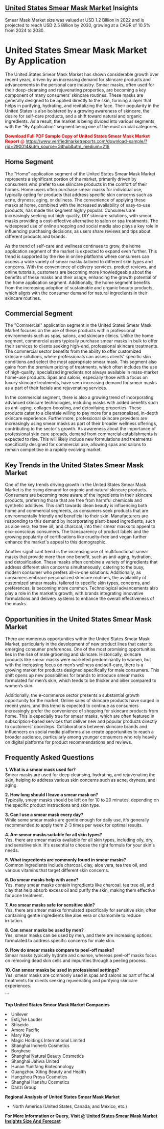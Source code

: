 <h2><a href="https://www.verifiedmarketreports.com/download-sample/?rid=290014&amp;utm_source=Github&amp;utm_medium=219" target="_blank">United States Smear Mask Market</a> Insights</h2><p>Smear Mask Market size was valued at USD 1.2 Billion in 2022 and is projected to reach USD 2.5 Billion by 2030, growing at a CAGR of 10.5% from 2024 to 2030.</p><p> <h1>United States Smear Mask Market By Application</h1> <p>The United States Smear Mask Market has shown considerable growth over recent years, driven by an increasing demand for skincare products and advancements in the personal care industry. Smear masks, often used for their deep-cleansing and rejuvenating properties, are becoming a key component of many consumers’ skincare routines. These masks are generally designed to be applied directly to the skin, forming a layer that helps in purifying, hydrating, and revitalizing the face. Their popularity in the United States is also bolstered by a growing awareness of skincare, the desire for self-care products, and a shift toward natural and organic ingredients. As a result, the market is being divided into various segments, with the "By Application" segment being one of the most crucial categories. <p><span class=""><span style="color: #ff0000;"><strong>Download Full PDF Sample Copy of United States Smear Mask Market Report</strong> @ </span><a href="https://www.verifiedmarketreports.com/download-sample/?rid=290014&amp;utm_source=Github&amp;utm_medium=219" target="_blank">https://www.verifiedmarketreports.com/download-sample/?rid=290014&amp;utm_source=Github&amp;utm_medium=219</a></span></p> <h2>Home Segment</h2> <p>The "Home" application segment of the United States Smear Mask Market represents a significant portion of the market, primarily driven by consumers who prefer to use skincare products in the comfort of their homes. Home users often purchase smear masks for individual use, typically opting for products that address specific skin concerns such as acne, dryness, aging, or dullness. The convenience of applying these masks at home, combined with the increased availability of easy-to-use products, has made this segment highly popular. Consumers are increasingly seeking out high-quality, DIY skincare solutions, with smear masks providing a cost-effective alternative to salon or spa treatments. The widespread use of online shopping and social media also plays a key role in influencing purchasing decisions, as users share reviews and tips about different products and brands. <p>As the trend of self-care and wellness continues to grow, the home application segment of the market is expected to expand even further. This trend is supported by the rise in online platforms where consumers can access a wide variety of smear masks tailored to different skin types and concerns. With the convenience of delivery services, product reviews, and online tutorials, customers are becoming more knowledgeable about the benefits of these masks and their usage, enhancing the growth potential of the home application segment. Additionally, the home segment benefits from the increasing adoption of sustainable and organic beauty products, which aligns with the consumer demand for natural ingredients in their skincare routines.</p> <h2>Commercial Segment</h2> <p>The "Commercial" application segment in the United States Smear Mask Market focuses on the use of these products within professional environments such as spas, salons, and skincare clinics. Unlike the home segment, commercial users typically purchase smear masks in bulk to offer their services to clients seeking high-end, professional skincare treatments. The commercial sector benefits from the ability to offer customized skincare solutions, where professionals can assess clients' specific skin conditions and select the most appropriate smear mask. This segment also gains from the premium pricing of treatments, which often includes the use of high-quality, specialized ingredients not always available in mass-market home-use products. Spas and salons, especially those with a focus on luxury skincare treatments, have seen increasing demand for smear masks as a part of their facials and rejuvenating services. <p>In the commercial segment, there is also a growing trend of incorporating advanced skincare technologies, including masks with added benefits such as anti-aging, collagen-boosting, and detoxifying properties. These products cater to a clientele willing to pay more for a personalized, in-depth skincare experience. Furthermore, professional skincare providers are increasingly using smear masks as part of their broader wellness offerings, contributing to the sector's growth. As awareness about the importance of professional skin care spreads, demand from commercial establishments is expected to rise. This will likely include new formulations and treatments specifically designed for commercial use, allowing spas and salons to remain competitive in a rapidly evolving market.</p> <h2>Key Trends in the United States Smear Mask Market</h2> <p>One of the key trends driving growth in the United States Smear Mask Market is the rising demand for organic and natural skincare products. Consumers are becoming more aware of the ingredients in their skincare products, preferring those that are free from harmful chemicals and synthetic additives. This shift towards clean beauty is influencing both home and commercial segments, as consumers seek products that are environmentally friendly and beneficial to their skin. Manufacturers are responding to this demand by incorporating plant-based ingredients, such as aloe vera, tea tree oil, and charcoal, into their smear masks to appeal to eco-conscious consumers. The transparency of product labels and the growing popularity of certifications like cruelty-free and vegan further enhance the market's appeal to this demographic. <p>Another significant trend is the increasing use of multifunctional smear masks that provide more than one benefit, such as anti-aging, hydration, and detoxification. These masks often combine a variety of ingredients that address different skin concerns simultaneously, catering to the busy, modern consumer who prefers all-in-one solutions. Additionally, as consumers embrace personalized skincare routines, the availability of customized smear masks, tailored to specific skin types, concerns, and preferences, is becoming more common. Technological advancements also play a role in the market's growth, with brands integrating innovative formulations and delivery systems to enhance the overall effectiveness of the masks.</p> <h2>Opportunities in the United States Smear Mask Market</h2> <p>There are numerous opportunities within the United States Smear Mask Market, particularly in the development of new product lines that cater to emerging consumer preferences. One of the most promising opportunities lies in the rise of male grooming and skincare. Historically, skincare products like smear masks were marketed predominantly to women, but with the increasing focus on men’s wellness and self-care, there is a growing market for products designed specifically for male consumers. This shift opens up new possibilities for brands to introduce smear masks formulated for men’s skin, which tends to be thicker and oilier compared to women’s skin.</p> <p>Additionally, the e-commerce sector presents a substantial growth opportunity for the market. Online sales of skincare products have surged in recent years, and this trend is expected to continue as consumers increasingly prefer the convenience of shopping for skincare products from home. This is especially true for smear masks, which are often featured in subscription-based services that deliver new and popular products directly to customers’ doorsteps. Collaborations between skincare brands and influencers on social media platforms also create opportunities to reach a broader audience, particularly among younger consumers who rely heavily on digital platforms for product recommendations and reviews.</p> <h2>Frequently Asked Questions</h2> <p><strong>1. What is a smear mask used for?</strong><br>Smear masks are used for deep cleansing, hydrating, and rejuvenating the skin, helping to address various skin concerns such as acne, dryness, and aging.</p> <p><strong>2. How long should I leave a smear mask on?</strong><br>Typically, smear masks should be left on for 10 to 20 minutes, depending on the specific product instructions and skin type.</p> <p><strong>3. Can I use a smear mask every day?</strong><br>While some smear masks are gentle enough for daily use, it's generally recommended to apply them 2-3 times per week for optimal results.</p> <p><strong>4. Are smear masks suitable for all skin types?</strong><br>Yes, there are smear masks available for all skin types, including oily, dry, and sensitive skin. It's essential to choose the right formula for your skin's needs.</p> <p><strong>5. What ingredients are commonly found in smear masks?</strong><br>Common ingredients include charcoal, clay, aloe vera, tea tree oil, and various vitamins that target different skin concerns.</p> <p><strong>6. Do smear masks help with acne?</strong><br>Yes, many smear masks contain ingredients like charcoal, tea tree oil, and clay that help absorb excess oil and purify the skin, making them effective for acne treatment.</p> <p><strong>7. Are smear masks safe for sensitive skin?</strong><br>Yes, there are smear masks formulated specifically for sensitive skin, often containing gentle ingredients like aloe vera or chamomile to reduce irritation.</p> <p><strong>8. Can smear masks be used by men?</strong><br>Yes, smear masks can be used by men, and there are increasing options formulated to address specific concerns for male skin.</p> <p><strong>9. How do smear masks compare to peel-off masks?</strong><br>Smear masks typically hydrate and cleanse, whereas peel-off masks focus on removing dead skin cells and impurities through a peeling process.</p> <p><strong>10. Can smear masks be used in professional settings?</strong><br>Yes, smear masks are commonly used in spas and salons as part of facial treatments for clients seeking rejuvenating and purifying skincare experiences.</p> ```</p><p><strong>Top United States Smear Mask Market Companies</strong></p><div data-test-id=""><p><li>Unilever</li><li> Estï¿½e Lauder</li><li> Shiseido</li><li> Amore Pacific</li><li> Mary Kay</li><li> Magic Holdings International Limited</li><li> Shanghai Inoherb Cosmetics</li><li> Borghese</li><li> Shanghai Natural Beauty Cosmetics</li><li> Shanghai Jahwa United</li><li> Hunan Yunifang Biotechnology</li><li> Guangzhou Xiting Beauty and Health</li><li> Hangzhou Proya Cosmetics</li><li> Shanghai Hanshu Cosmetics</li><li> Danzi Group</li></p><div><strong>Regional Analysis of&nbsp;United States Smear Mask Market</strong></div><ul><li dir="ltr"><p dir="ltr">North America&nbsp;(United States, Canada, and Mexico, etc.)</p></li></ul><p><strong>For More Information or Query, Visit @&nbsp;</strong><strong><a href="https://www.verifiedmarketreports.com/product/smear-mask-market/?utm_source=Github&amp;utm_medium=219" target="_blank">United States Smear Mask Market Insights Size And Forecast</a></strong></p></div>
